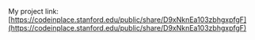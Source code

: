 My project link: [https://codeinplace.stanford.edu/public/share/D9xNknEa103zbhgxpfgF](https://codeinplace.stanford.edu/public/share/D9xNknEa103zbhgxpfgF)

